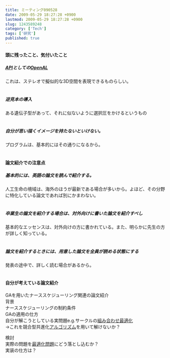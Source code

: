 ```yaml
---
title: ミーティング090528
date: 2009-05-29 18:27:28 +0900
lastmod: 2009-05-29 18:27:28 +0900
slug: 1243589248
category: ['Tech']
tags: ['研究']
published: true
---
```





<div class="section">
    <h4>頭に残ったこと、気付いたこと</h4>
    
<div class="section">
    <h5><a class="keyword" href="http://d.hatena.ne.jp/keyword/API">API</a>としての<a class="keyword" href="http://d.hatena.ne.jp/keyword/OpenAL">OpenAL</a></h5>
    <p>これは、ステレオで擬似的な3D空間を表現できるものらしい。<br />
<br />
</p>

</div>
<div class="section">
    <h5>逆見本の導入</h5>
    <p>ある遺伝子型があって、それに似ないように選択圧をかけるというもの<br />
<br />
</p>

</div>
<div class="section">
    <h5>自分が思い描くイメージを持たないといけない。</h5>
    <p>プログラムは、基本的にはその通りになるから。<br />
<br />
</p>

</div>
</div>
<div class="section">
    <h4>論文紹介での注意点</h4>
    
<div class="section">
    <h5>基本的には、英語の論文を読んで紹介する。</h5>
    <p>人工生命の境域は、海外のほうが最新である場合が多いから。よほど、その分野に特化している論文であれば別にかまわない。<br />
<br />
</p>

</div>
<div class="section">
    <h5>卒業生の論文を紹介する場合は、対外向けに書いた論文を紹介すべし</h5>
    <p>基本的なエッセンスは、対外向けの方に書かれている。また、明らかに先生の方が詳しく知っている。<br />
<br />
</p>

</div>
<div class="section">
    <h5>論文を紹介するときには、用意した論文を全員が読める状態にする</h5>
    <p>発表の途中で、詳しく読む場合があるから。<br />
<br />
</p>

</div>
</div>
<div class="section">
    <h4>自分が考えている論文紹介</h4>
    <p>GAを用いたナーススケジューリング関連の論文紹介<br />
背景<br />
ナーススケジューリングの制約条件<br />
GAの適用の仕方<br />
自分が解こうとしている実問題e.g.サークルの<a class="keyword" href="http://d.hatena.ne.jp/keyword/%C1%C8%A4%DF%B9%E7%A4%EF%A4%BB%BA%C7%C5%AC%B2%BD">組み合わせ最適化</a><br />
→これを競合型共進化<a class="keyword" href="http://d.hatena.ne.jp/keyword/%A5%A2%A5%EB%A5%B4%A5%EA%A5%BA%A5%E0">アルゴリズム</a>を用いて解けないか？</p><p>検討<br />
実際の問題を<a class="keyword" href="http://d.hatena.ne.jp/keyword/%BA%C7%C5%AC%B2%BD%CC%E4%C2%EA">最適化問題</a>にどう落とし込むか？<br />
実装の仕方は？</p>

</div>
